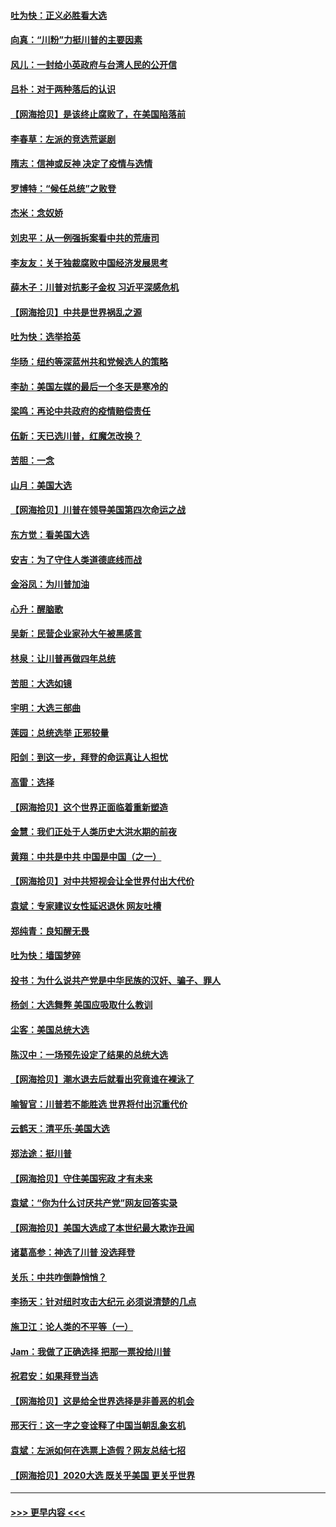 #### [吐为快：正义必胜看大选](../pages/nsc993/n12561967.md?t=11200851) 
#### [向真：“川粉”力挺川普的主要因素](../pages/nsc993/n12560774.md?t=11200851) 
#### [风儿：一封给小英政府与台湾人民的公开信](../pages/nsc993/n12560581.md?t=11200851) 
#### [吕朴：对于两种落后的认识](../pages/nsc993/n12560492.md?t=11200851) 
#### [【网海拾贝】是该终止腐败了，在美国陷落前](../pages/nsc993/n12559936.md?t=11200851) 
#### [李春草：左派的竞选荒诞剧](../pages/nsc993/n12558380.md?t=11200851) 
#### [隋志：信神或反神 决定了疫情与选情](../pages/nsc993/n12558255.md?t=11200851) 
#### [罗博特：“候任总统”之败登](../pages/nsc993/n12558189.md?t=11200851) 
#### [杰米：念奴娇](../pages/nsc993/n12558174.md?t=11200851) 
#### [刘忠平：从一例强拆案看中共的荒唐司](../pages/nsc993/n12558036.md?t=11200851) 
#### [李友友：关于独裁腐败中国经济发展思考](../pages/nsc993/n12558004.md?t=11200851) 
#### [薛木子：川普对抗影子金权 习近平深感危机](../pages/nsc993/n12557342.md?t=11200851) 
#### [【网海拾贝】中共是世界祸乱之源](../pages/nsc993/n12555353.md?t=11200851) 
#### [吐为快：选举拾英](../pages/nsc993/n12555041.md?t=11200851) 
#### [华旸：纽约等深蓝州共和党候选人的策略](../pages/nsc993/n12554309.md?t=11200851) 
#### [李劼：美国左媒的最后一个冬天是寒冷的](../pages/nsc993/n12552947.md?t=11200851) 
#### [梁鸣：再论中共政府的疫情赔偿责任](../pages/nsc993/n12553012.md?t=11200851) 
#### [伍新：天已选川普，红魔怎改换？](../pages/nsc993/n12552970.md?t=11200851) 
#### [苦胆：一念](../pages/nsc993/n12552957.md?t=11200851) 
#### [山月：美国大选](../pages/nsc993/n12552446.md?t=11200851) 
#### [【网海拾贝】川普在领导美国第四次命运之战](../pages/nsc993/n12551973.md?t=11200851) 
#### [东方觉：看美国大选](../pages/nsc993/n12551647.md?t=11200851) 
#### [安吉：为了守住人类道德底线而战](../pages/nsc993/n12551111.md?t=11200851) 
#### [金浴凤：为川普加油](../pages/nsc993/n12551085.md?t=11200851) 
#### [心升：醒脑歌](../pages/nsc993/n12550984.md?t=11200851) 
#### [吴新：民营企业家孙大午被黑感言](../pages/nsc993/n12550656.md?t=11200851) 
#### [林泉：让川普再做四年总统](../pages/nsc993/n12550640.md?t=11200851) 
#### [苦胆：大选如镜](../pages/nsc993/n12550630.md?t=11200851) 
#### [宇明：大选三部曲](../pages/nsc993/n12550603.md?t=11200851) 
#### [莲园：总统选举 正邪较量](../pages/nsc993/n12550594.md?t=11200851) 
#### [阳剑：到这一步，拜登的命运真让人担忧](../pages/nsc993/n12549093.md?t=11200851) 
#### [高雷：选择](../pages/nsc993/n12549087.md?t=11200851) 
#### [【网海拾贝】这个世界正面临着重新塑造](../pages/nsc993/n12548326.md?t=11200851) 
#### [金慧：我们正处于人类历史大洪水期的前夜](../pages/nsc993/n12547914.md?t=11200851) 
#### [黄翔：中共是中共 中国是中国（之一）](../pages/nsc993/n12547576.md?t=11200851) 
#### [【网海拾贝】对中共短视会让全世界付出大代价](../pages/nsc993/n12546043.md?t=11200851) 
#### [袁斌：专家建议女性延迟退休 网友吐槽](../pages/nsc993/n12545424.md?t=11200851) 
#### [郑纯青：良知醒无畏](../pages/nsc993/n12545394.md?t=11200851) 
#### [吐为快：墙国梦碎](../pages/nsc993/n12545309.md?t=11200851) 
#### [投书：为什么说共产党是中华民族的汉奸、骗子、罪人](../pages/nsc993/n12545089.md?t=11200851) 
#### [杨剑：大选舞弊 美国应吸取什么教训](../pages/nsc993/n12543937.md?t=11200851) 
#### [尘客：美国总统大选](../pages/nsc993/n12543828.md?t=11200851) 
#### [陈汉中：一场预先设定了结果的总统大选](../pages/nsc993/n12543564.md?t=11200851) 
#### [【网海拾贝】潮水退去后就看出究竟谁在裸泳了](../pages/nsc993/n12543321.md?t=11200851) 
#### [喻智官：川普若不能胜选 世界将付出沉重代价](../pages/nsc993/n12541352.md?t=11200851) 
#### [云鹤天：清平乐‧美国大选](../pages/nsc993/n12540916.md?t=11200851) 
#### [郑法途：挺川普](../pages/nsc993/n12540898.md?t=11200851) 
#### [【网海拾贝】守住美国宪政 才有未来](../pages/nsc993/n12540423.md?t=11200851) 
#### [袁斌：“你为什么讨厌共产党”网友回答实录](../pages/nsc993/n12540208.md?t=11200851) 
#### [【网海拾贝】美国大选成了本世纪最大欺诈丑闻](../pages/nsc993/n12538029.md?t=11200851) 
#### [诸葛高参：神选了川普 没选拜登](../pages/nsc993/n12537664.md?t=11200851) 
#### [关乐：中共咋倒静悄悄？](../pages/nsc993/n12537615.md?t=11200851) 
#### [李扬天：针对纽时攻击大纪元 必须说清楚的几点](../pages/nsc993/n12536001.md?t=11200851) 
#### [施卫江：论人类的不平等（一）](../pages/nsc993/n12535700.md?t=11200851) 
#### [Jam：我做了正确选择 把那一票投给川普](../pages/nsc993/n12535743.md?t=11200851) 
#### [祝君安：如果拜登当选](../pages/nsc993/n12535726.md?t=11200851) 
#### [【网海拾贝】这是给全世界选择是非善恶的机会](../pages/nsc993/n12535061.md?t=11200851) 
#### [邢天行：这一字之变诠释了中国当朝乱象玄机](../pages/nsc993/n12533446.md?t=11200851) 
#### [袁斌：左派如何在选票上造假？网友总结七招](../pages/nsc993/n12533180.md?t=11200851) 
#### [【网海拾贝】2020大选 既关乎美国 更关乎世界](../pages/nsc993/n12533161.md?t=11200851) 

----
#### [ >>> 更早内容 <<< ](../indexes/nsc993-earlier.md)
